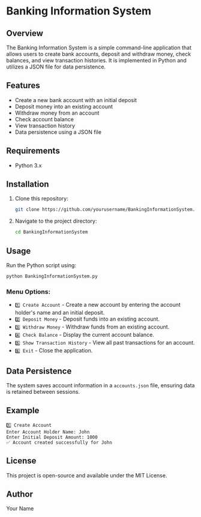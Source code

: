 # Banking Information System

## Overview
The Banking Information System is a simple command-line application that allows users to create bank accounts, deposit and withdraw money, check balances, and view transaction histories. It is implemented in Python and utilizes a JSON file for data persistence.

## Features
- Create a new bank account with an initial deposit
- Deposit money into an existing account
- Withdraw money from an account
- Check account balance
- View transaction history
- Data persistence using a JSON file

## Requirements
- Python 3.x

## Installation
1. Clone this repository:
   ```sh
   git clone https://github.com/yourusername/BankingInformationSystem.git
   ```
2. Navigate to the project directory:
   ```sh
   cd BankingInformationSystem
   ```

## Usage
Run the Python script using:
```sh
python BankingInformationSystem.py
```

### Menu Options:
- `1️⃣ Create Account` - Create a new account by entering the account holder's name and an initial deposit.
- `2️⃣ Deposit Money` - Deposit funds into an existing account.
- `3️⃣ Withdraw Money` - Withdraw funds from an existing account.
- `4️⃣ Check Balance` - Display the current account balance.
- `5️⃣ Show Transaction History` - View all past transactions for an account.
- `6️⃣ Exit` - Close the application.

## Data Persistence
The system saves account information in a `accounts.json` file, ensuring data is retained between sessions.

## Example
```
1️⃣ Create Account
Enter Account Holder Name: John
Enter Initial Deposit Amount: 1000
✅ Account created successfully for John
```

## License
This project is open-source and available under the MIT License.

## Author
Your Name

